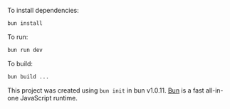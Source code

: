 To install dependencies:

```bash
bun install
```

To run:

```bash
bun run dev
```

To build:

```bash
bun build ...
```

This project was created using `bun init` in bun v1.0.11. [Bun](https://bun.sh) is a fast all-in-one JavaScript runtime.
